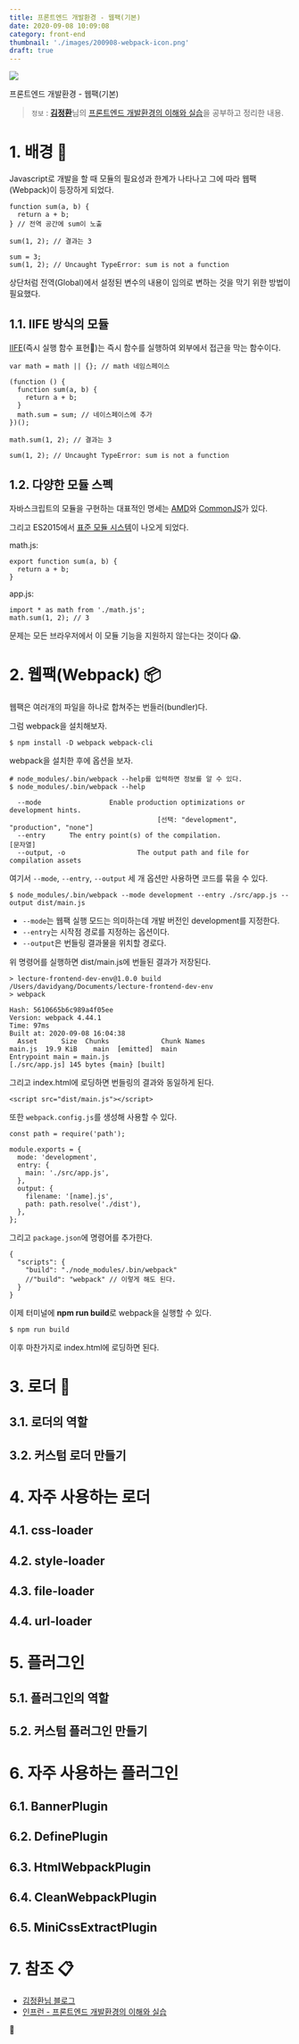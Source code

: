 ```yaml
---
title: 프론트엔드 개발환경 - 웹팩(기본)
date: 2020-09-08 10:09:08
category: front-end
thumbnail: './images/200908-webpack-icon.png'
draft: true
---
```


![](./images/200908-webpack-icon.png)

프론트엔드 개발환경 - 웹팩(기본)

> `정보` : [**김정환**](https://jeonghwan-kim.github.io/series/2019/12/10/frontend-dev-env-webpack-basic.html)님의 [프론트엔드 개발환경의 이해와 실습](https://www.inflearn.com/course/%ED%94%84%EB%A1%A0%ED%8A%B8%EC%97%94%EB%93%9C-%EA%B0%9C%EB%B0%9C%ED%99%98%EA%B2%BD)을 공부하고 정리한 내용.

# 1. 배경 🚀

Javascript로 개발을 할 때 모듈의 필요성과 한계가 나타나고 그에 따라 웹팩(Webpack)이 등장하게 되었다.

```js{}
function sum(a, b) {
  return a + b;
} // 전역 공간에 sum이 노출

sum(1, 2); // 결과는 3

sum = 3;
sum(1, 2); // Uncaught TypeError: sum is not a function
```

상단처럼 전역(Global)에서 설정된 변수의 내용이 임의로 변하는 것을 막기 위한 방법이 필요했다.

## 1.1. IIFE 방식의 모듈

[IIFE](https://developer.mozilla.org/ko/docs/Glossary/IIFE)(즉시 실행 함수 표현)는 즉시 함수를 실행하여 외부에서 접근을 막는 함수이다.

```js{}
var math = math || {}; // math 네임스페이스

(function () {
  function sum(a, b) {
    return a + b;
  }
  math.sum = sum; // 네이스페이스에 추가
})();

math.sum(1, 2); // 결과는 3

sum(1, 2); // Uncaught TypeError: sum is not a function
```

## 1.2. 다양한 모듈 스펙

자바스크립트의 모듈을 구현하는 대표적인 명세는 [AMD](https://github.com/amdjs/amdjs-api/wiki/AMD)와 [CommonJS](http://www.commonjs.org)가 있다.

그리고 ES2015에서 [표준 모듈 시스템](https://developer.mozilla.org/en-US/docs/Web/JavaScript/Reference/Statements/import)이 나오게 되었다.

math.js:

```js{}
export function sum(a, b) {
  return a + b;
}
```

app.js:

```js{}
import * as math from './math.js';
math.sum(1, 2); // 3
```

문제는 모든 브라우저에서 이 모듈 기능을 지원하지 않는다는 것이다 😱.

# 2. 웹팩(Webpack) 📦

웹팩은 여러개의 파일을 하나로 합쳐주는 번들러(bundler)다.

그럼 webpack을 설치해보자.

```sh{}
$ npm install -D webpack webpack-cli
```

webpack을 설치한 후에 옵션을 보자.

```sh{}
# node_modules/.bin/webpack --help를 입력하면 정보를 알 수 있다.
$ node_modules/.bin/webpack --help

  --mode                 Enable production optimizations or development hints.
                                     [선택: "development", "production", "none"]
  --entry      The entry point(s) of the compilation.                   [문자열]
  --output, -o                  The output path and file for compilation assets
```

여기서 `--mode`, `--entry`, `--output` 세 개 옵션만 사용하면 코드를 묶을 수 있다.

```sh{}
$ node_modules/.bin/webpack --mode development --entry ./src/app.js --output dist/main.js
```

- `--mode`는 웹팩 실행 모드는 의미하는데 개발 버전인 development를 지정한다.
- `--entry`는 시작점 경로를 지정하는 옵션이다.
- `--output`은 번들링 결과물을 위치할 경로다.

위 명령어를 실행하면 dist/main.js에 번들된 결과가 저장된다.

```sh{}
> lecture-frontend-dev-env@1.0.0 build /Users/davidyang/Documents/lecture-frontend-dev-env
> webpack

Hash: 5610665b6c989a4f05ee
Version: webpack 4.44.1
Time: 97ms
Built at: 2020-09-08 16:04:38
  Asset      Size  Chunks             Chunk Names
main.js  19.9 KiB    main  [emitted]  main
Entrypoint main = main.js
[./src/app.js] 145 bytes {main} [built]
```

그리고 index.html에 로딩하면 번들링의 결과와 동일하게 된다.

```html{}
<script src="dist/main.js"></script>
```

또한 `webpack.config.js`를 생성해 사용할 수 있다.

```js{}
const path = require('path');

module.exports = {
  mode: 'development',
  entry: {
    main: './src/app.js',
  },
  output: {
    filename: '[name].js',
    path: path.resolve('./dist'),
  },
};
```

그리고 `package.json`에 명령어를 추가한다.

```json{}
{
  "scripts": {
    "build": "./node_modules/.bin/webpack"
    //"build": "webpack" // 이렇게 해도 된다.
  }
}
```

이제 터미널에 **npm run build**로 webpack을 실행할 수 있다.

```sh{}
$ npm run build
```

이후 마찬가지로 index.html에 로딩하면 된다.

# 3. 로더 🔋

## 3.1. 로더의 역할

## 3.2. 커스텀 로더 만들기

# 4. 자주 사용하는 로더

## 4.1. css-loader

## 4.2. style-loader

## 4.3. file-loader

## 4.4. url-loader

# 5. 플러그인

## 5.1. 플러그인의 역할

## 5.2. 커스텀 플러그인 만들기

# 6. 자주 사용하는 플러그인

## 6.1. BannerPlugin

## 6.2. DefinePlugin

## 6.3. HtmlWebpackPlugin

## 6.4. CleanWebpackPlugin

## 6.5. MiniCssExtractPlugin

# 7. 참조 📋

- [김정환님 블로그](https://jeonghwan-kim.github.io/series/2019/12/10/frontend-dev-env-webpack-basic.html)
- [인프런 - 프론트엔드 개발환경의 이해와 실습](https://www.inflearn.com/course/%ED%94%84%EB%A1%A0%ED%8A%B8%EC%97%94%EB%93%9C-%EA%B0%9C%EB%B0%9C%ED%99%98%EA%B2%BD)

👋

